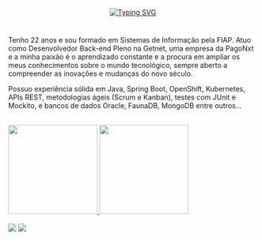 <div align="center">
  <a href="https://git.io/typing-svg">
    <img src="https://readme-typing-svg.demolab.com?font=Fira+Code&weight=500&size=22&pause=1000&color=FFFFFF&center=true&vCenter=true&random=false&width=524&lines=Olá+meu+nome+é+Antonio!👾" alt="Typing SVG">
  </a>
</div>

#

<p align="left">Tenho 22 anos e sou formado em Sistemas de Informação pela FIAP. Atuo como Desenvolvedor Back-end Pleno na Getnet, uma empresa da PagoNxt e a minha paixão é o aprendizado constante e a procura em ampliar os meus conhecimentos sobre o mundo tecnológico, sempre aberto a compreender as inovações e mudanças do novo século.

Possuo experiência sólida em Java, Spring Boot, OpenShift, Kubernetes, APIs REST, metodologias ágeis (Scrum e Kanban), testes com JUnit e Mockito, e bancos de dados Oracle, FaunaDB, MongoDB entre outros...
  
<br>

<div>
  <a href="https://github.com/antonioCAGF">
  <img height="180em" src="https://github-readme-stats.vercel.app/api?username=antonioCAGF&show_icons=true&theme=dracula&include_all_commits=true&count_private=true"/>
  <img height="180em" src="https://github-readme-stats.vercel.app/api/top-langs/?username=antonioCAGF&layout=compact&langs_count=7&theme=dracula"/>
</div> 
   
<br>

 <div> 
  <!--<a href="https://www.youtube.com/channel/UCU3h0aHVt1iiUiDPtTgE8vQ" target="_blank"><img src="https://img.shields.io/badge/YouTube-FF0000?style=for-the-badge&logo=youtube&logoColor=white" target="_blank"></a>-->
  <a href="https://www.instagram.com/anttonioguimaraes/" target="_blank"><img src="https://img.shields.io/badge/-Instagram-%23E4405F?style=for-the-badge&logo=instagram&logoColor=white" target="_blank"></a>
  <a href="https://www.linkedin.com/in/antonio-guimar%C3%A3es-007ba61a8" target="_blank"><img src="https://img.shields.io/badge/-LinkedIn-%230077B5?style=for-the-badge&logo=linkedin&logoColor=white" target="_blank"></a> 
</div>
   
##
